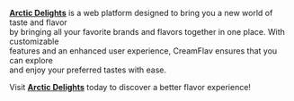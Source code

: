 
[**Arctic Delights**](https://arcticdelights.tiiny.site/) is a web platform designed to bring you a new world of taste and flavor <br> 
by bringing all your favorite brands and flavors together in one place. With customizable  <br> features and an enhanced user experience, CreamFlav ensures that you  can  explore <br> and enjoy your preferred tastes with ease. 

Visit [**Arctic Delights**](https://arcticdelights.tiiny.site/) today to discover a better flavor experience!
